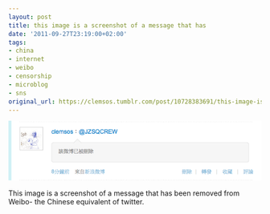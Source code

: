 ```yaml
---
layout: post
title: this image is a screenshot of a message that has
date: '2011-09-27T23:19:00+02:00'
tags:
- china
- internet
- weibo
- censorship
- microblog
- sns
original_url: https://clemsos.tumblr.com/post/10728383691/this-image-is-a-screenshot-of-a-message-that-has
---
```

 ![](/img/tumblr/tumblr_ls6t90Cr8M1qz8xe5o1_640.png)  

This image is a screenshot of a message that has been removed from Weibo- the Chinese equivalent of twitter.

